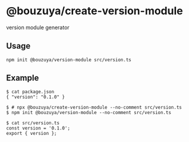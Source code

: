 # @bouzuya/create-version-module

version module generator

## Usage

```
npm init @bouzuya/version-module src/version.ts
```

## Example

```
$ cat package.json
{ "version": "0.1.0" }

$ # npx @bouzuya/create-version-module --no-comment src/version.ts
$ npm init @bouzuya/version-module --no-comment src/version.ts

$ cat src/version.ts
const version = '0.1.0';
export { version };

```
